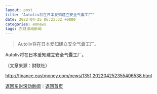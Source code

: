 ```yaml
---
layout: post
title: "Autoliv将在日本爱知建立安全气囊工厂"
date: 2022-04-25 06:21:32 +0800
categories: emnews
tags: 东财滚动新闻
---
```

> Autoliv将在日本爱知建立安全气囊工厂。

<p>Autoliv将在日本爱知建立安全气囊工厂。</p><p class="em_media">（文章来源：财联社）</p>

<http://finance.eastmoney.com/news/1351,202204252355406538.html>

[返回东财滚动新闻](//finews.withounder.com/emnews/)｜[返回首页](//finews.withounder.com/)